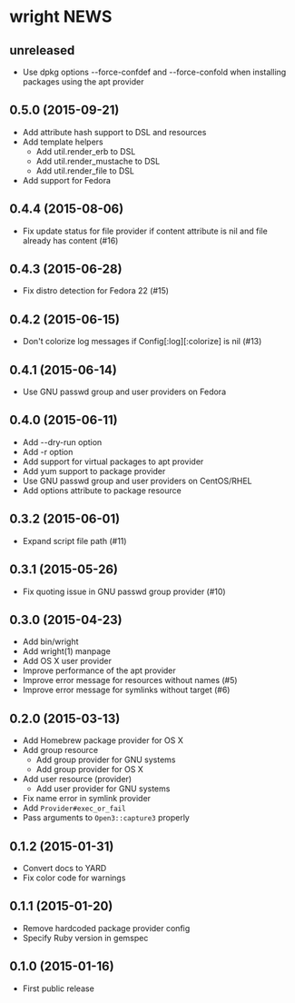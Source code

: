 # wright NEWS
## unreleased
- Use dpkg options --force-confdef and --force-confold when installing
  packages using the apt provider

## 0.5.0 (2015-09-21)
- Add attribute hash support to DSL and resources
- Add template helpers
  - Add util.render_erb to DSL
  - Add util.render_mustache to DSL
  - Add util.render_file to DSL
- Add support for Fedora

## 0.4.4 (2015-08-06)
- Fix update status for file provider if content attribute is nil and
  file already has content (#16)

## 0.4.3 (2015-06-28)
- Fix distro detection for Fedora 22 (#15)

## 0.4.2 (2015-06-15)
- Don't colorize log messages if Config[:log][:colorize] is nil (#13)

## 0.4.1 (2015-06-14)
- Use GNU passwd group and user providers on Fedora

## 0.4.0 (2015-06-11)
- Add --dry-run option
- Add -r option
- Add support for virtual packages to apt provider
- Add yum support to package provider
- Use GNU passwd group and user providers on CentOS/RHEL
- Add options attribute to package resource

## 0.3.2 (2015-06-01)
- Expand script file path (#11)

## 0.3.1 (2015-05-26)
- Fix quoting issue in GNU passwd group provider (#10)

## 0.3.0 (2015-04-23)
- Add bin/wright
- Add wright(1) manpage
- Add OS X user provider
- Improve performance of the apt provider
- Improve error message for resources without names (#5)
- Improve error message for symlinks without target (#6)

## 0.2.0 (2015-03-13)
- Add Homebrew package provider for OS X
- Add group resource
  - Add group provider for GNU systems
  - Add group provider for OS X
- Add user resource (provider)
  - Add user provider for GNU systems
- Fix name error in symlink provider
- Add `Provider#exec_or_fail`
- Pass arguments to `Open3::capture3` properly

## 0.1.2 (2015-01-31)
- Convert docs to YARD
- Fix color code for warnings

## 0.1.1 (2015-01-20)
- Remove hardcoded package provider config
- Specify Ruby version in gemspec

## 0.1.0 (2015-01-16)
- First public release
